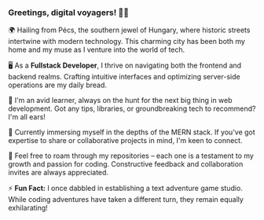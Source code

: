 ### Greetings, digital voyagers! 👨‍💻

🌍 Hailing from Pécs, the southern jewel of Hungary, where historic streets intertwine with modern technology. This charming city has been both my home and my muse as I venture into the world of tech.

🖥️ As a **Fullstack Developer**, I thrive on navigating both the frontend and backend realms. Crafting intuitive interfaces and optimizing server-side operations are my daily bread.

🚀 I'm an avid learner, always on the hunt for the next big thing in web development. Got any tips, libraries, or groundbreaking tech to recommend? I'm all ears!

🔧 Currently immersing myself in the depths of the MERN stack. If you've got expertise to share or collaborative projects in mind, I'm keen to connect.

📌 Feel free to roam through my repositories – each one is a testament to my growth and passion for coding. Constructive feedback and collaboration invites are always appreciated.

⚡ **Fun Fact:** I once dabbled in establishing a text adventure game studio. While coding adventures have taken a different turn, they remain equally exhilarating!

<!--
**APorkolab/APorkolab** is a ✨ _special_ ✨ repository because its `README.md` (this file) appears on your GitHub profile.

Here are some ideas to get you started:

- 🔭 I’m currently working on ...
- 🌱 I’m currently learning ...
- 👯 I’m looking to collaborate on ...
- 🤔 I’m looking for help with ...
- 💬 Ask me about ...
- 📫 How to reach me: ...
- 😄 Pronouns: ...
- ⚡ Fun fact: ...
-->




